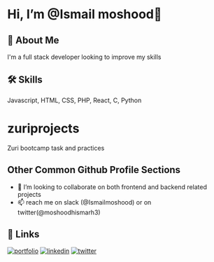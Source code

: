 




  

# Hi, I’m @Ismail moshood👋

## 🚀 About Me
I'm a full stack developer looking to improve my skills


## 🛠 Skills
Javascript, HTML, CSS, PHP, React, C, Python 

# zuriprojects

Zuri bootcamp task and practices

## Other Common Github Profile Sections

- 💞️ I’m looking to collaborate on both frontend and backend related projects 
- 📫 reach me on slack (@Ismailmoshood) or on twitter(@moshoodhismarh3)

## 🔗 Links
[![portfolio](https://img.shields.io/badge/my_portfolio-000?style=for-the-badge&logo=ko-fi&logoColor=white)](https://my-portfolio.moshoodismail.repl.co/)
[![linkedin](https://img.shields.io/badge/linkedin-0A66C2?style=for-the-badge&logo=linkedin&logoColor=white)](https://www.linkedin.com/in/ismail-moshood-76918b174)
[![twitter](https://img.shields.io/badge/twitter-1DA1F2?style=for-the-badge&logo=twitter&logoColor=white)](https://twitter.com/MoshoodHismarh3?t=S_01pySUt0zHE_Bxkfeh5w&s=09)








